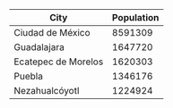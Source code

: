 | City | Population |
| ---- | ---------- |
| Ciudad de México | 8591309 |
| Guadalajara | 1647720 |
| Ecatepec de Morelos | 1620303 |
| Puebla | 1346176 |
| Nezahualcóyotl | 1224924 |
